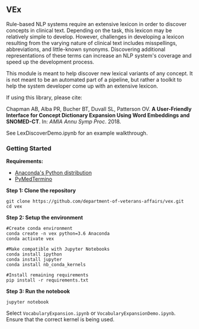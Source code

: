 ## VEx
Rule-based NLP systems require an extensive lexicon in order to discover concepts in clinical text. Depending on the task, this lexicon may be relatively simple to develop. However, challenges in developing a lexicon resulting from the varying nature of clinical text includes misspellings, abbreviations, and little-known synonyms. Discovering additional representations of these terms can increase an NLP system's coverage and speed up the development process.

This module is meant to help discover new lexical variants of any concept. It is not meant to be an automated part of a pipeline, but rather a toolkit to help the system developer come up with an extensive lexicon.

If using this library, please cite:

Chapman AB, Alba PR, Bucher BT, Duvall SL, Patterson OV. **A User-Friendly Interface for Concept Dictionary Expansion Using Word Embeddings and SNOMED-CT**. In: *AMIA Annu Symp Proc*. 2018. 

See LexDiscoverDemo.ipynb for an example walkthrough. 

### Getting Started

**Requirements:**

* [Anaconda's Python distribution](https://www.anaconda.com/download/)
* [PyMedTermino](https://pythonhosted.org/PyMedTermino/tuto_en.html#installation)

**Step 1: Clone the repository**

```
git clone https://github.com/department-of-veterans-affairs/vex.git
cd vex
```

**Step 2: Setup the environment**

```
#Create conda environment
conda create -n vex python=3.6 Anaconda
conda activate vex

#Make compatible with Jupyter Notebooks
conda install ipython
conda install jupyter
conda install nb_conda_kernels 

#Install remaining requirements
pip install -r requirements.txt
```

**Step 3: Run the notebook**

```
jupyter notebook
```

Select `VocabularyExpansion.ipynb` or `VocabularyExpansionDemo.ipynb`. Ensure that the correct kernel is being used.  
